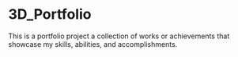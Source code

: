# 3D_Portfolio
This is a portfolio project a collection of works or achievements that showcase my skills, abilities, and accomplishments.
